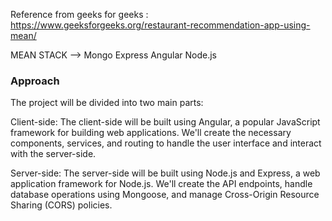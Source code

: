 Reference from geeks for geeks : https://www.geeksforgeeks.org/restaurant-recommendation-app-using-mean/

MEAN STACK  --> Mongo Express Angular Node.js


### Approach

The project will be divided into two main parts:

Client-side: The client-side will be built using Angular, a popular JavaScript framework for building web applications. We'll create the necessary components, services, and routing to handle the user interface and interact with the server-side.

Server-side: The server-side will be built using Node.js and Express, a web application framework for Node.js. We'll create the API endpoints, handle database operations using Mongoose, and manage Cross-Origin Resource Sharing (CORS) policies.